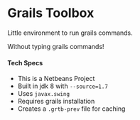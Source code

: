 # Grails Toolbox

Little environment to run grails commands.

Without typing grails commands!

#### Tech Specs
* This is a Netbeans Project
* Built in jdk 8 with `--source=1.7`
* Uses `javax.swing`
* Requires grails installation
* Creates a `.grtb-prev` file for caching
